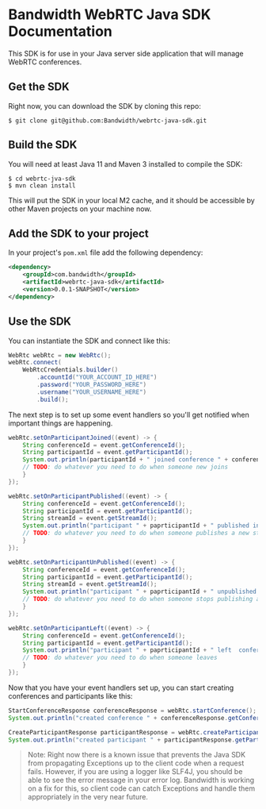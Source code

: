# Bandwidth WebRTC Java SDK Documentation 

This SDK is for use in your Java server side application that will manage WebRTC conferences. 

## Get the SDK

Right now, you can download the SDK by cloning this repo:

    $ git clone git@github.com:Bandwidth/webrtc-java-sdk.git
    
## Build the SDK

You will need at least Java 11 and Maven 3 installed to compile the SDK:

    $ cd webrtc-jva-sdk
    $ mvn clean install
    
This will put the SDK in your local M2 cache, and it should be accessible by other Maven projects on your machine now.

## Add the SDK to your project

In your project's `pom.xml` file add the following dependency:
```xml
<dependency>
    <groupId>com.bandwidth</groupId>
    <artifactId>webrtc-java-sdk</artifactId>
    <version>0.0.1-SNAPSHOT</version>
</dependency>
```

## Use the SDK

You can instantiate the SDK and connect like this:

```java
WebRtc webRtc = new WebRtc();
webRtc.connect(
    WebRtcCredentials.builder()
        .accountId("YOUR_ACCOUNT_ID_HERE")
        .password("YOUR_PASSWORD_HERE")
        .username("YOUR_USERNAME_HERE")
        .build();
```

The next step is to set up some event handlers so you'll get notified when important things are happening.

```java
webRtc.setOnParticipantJoined((event) -> {
    String conferenceId = event.getConferenceId();
    String participantId = event.getParticipantId();
    System.out.println(participantId + " joined conference " + conferenceId);
    // TODO: do whatever you need to do when someone new joins
    }
});

webRtc.setOnParticipantPublished((event) -> {
    String conferenceId = event.getConferenceId();
    String participantId = event.getParticipantId();
    String streamId = event.getStreamId();
    System.out.println("participant " + paprticipantId + " published in conference " + conferenceId + " with stream id " + streamId);
    // TODO: do whatever you need to do when someone publishes a new stream
    }
});

webRtc.setOnParticipantUnPublished((event) -> {
    String conferenceId = event.getConferenceId();
    String participantId = event.getParticipantId();
    String streamId = event.getStreamId();
    System.out.println("participant " + paprticipantId + " unpublished in conference " + conferenceId + " stream id " + streamId);
    // TODO: do whatever you need to do when someone stops publishing a stream
    }
});

webRtc.setOnParticipantLeft((event) -> {
    String conferenceId = event.getConferenceId();
    String participantId = event.getParticipantId();
    System.out.println("participant " + paprticipantId + " left  conference " + conferenceId);
    // TODO: do whatever you need to do when someone leaves
    }
});
```

Now that you have your event handlers set up, you can start creating conferences and participants like this:
```java
StartConferenceResponse conferenceResponse = webRtc.startConference();
System.out.println("created conference " + conferenceResponse.getConferenceId());

CreateParticipantResponse participantResponse = webRtc.createParticipant(conferenceResponse.getConferenceId());
System.out.println("created participant " + participantResponse.getParticipantId() + " in conference " + conferenceResponse.getConferenceId());
```

> Note: Right now there is a known issue that prevents the Java SDK from propagating Exceptions up to the client code when a request fails. However, if you are using a logger like SLF4J, you should be able to see the error message in your error log. Bandwidth is working on a fix for this, so client code can catch Exceptions and handle them appropriately in the very near future. 